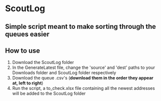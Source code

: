 # ScoutLog
Simple script meant to make sorting through the queues easier
---

## How to use

1. Download the ScoutLog folder
2. In the GenerateLatest file, change the 'source' and 'dest' paths to your Downloads folder and ScoutLog folder respectively
3. Download the queue .csv's (**download them in the order they appear at, left to right**)
4. Run the script, a to_check.xlsx file containing all the newest addresses will be added to the ScoutLog folder
